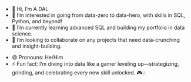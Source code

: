 <!---
# Hi there, I'm Alex! 👋

## 🌐 About Me
I'm an aspiring Data Analyst and Data Scientist, currently on an epic journey to go from zero to hero in the data field. Driven by curiosity, I thrive on the power of data to tell stories and solve real-world problems. 

## 🔭 What I'm Working On
- 🌱 **Learning**: Mastering SQL, Python, and machine learning concepts. Currently diving into MySQL Workbench for SQL practice.
- 📝 **Project**: Building a portfolio website to showcase my data analysis projects and notes.
- 🛠 **Tech Stack**: [Consider listing languages, tools, and frameworks you’re comfortable with or learning, like Python, SQL, MySQL, AHK, etc.]

## 💼 Experience & Skills
I’m working my way through data analysis essentials like:
- **SQL**: Aliases, Joins, and Error Handling
- **AutoHotkey (AHK)**: For automating tasks on Windows, including MySQL Workbench tricks!
- **IT Projects**: From setting up Raspberry Pi-powered tools to experimenting with Proxmox.

## 🤖 Goals
- Build a data-centric portfolio that demonstrates practical skills and projects.
- Complete the Data Analyst Roadmap and share what I learn along the way.

<!---
## 📫 How to Reach Me
[Your LinkedIn](https://www.linkedin.com/in/yourprofile) | [Your Twitter](https://twitter.com/yourprofile) | [Your Email](mailto:you@example.com)
--->

- 👋 Hi, I’m A.DAL
- 👀 I’m interested in going from data-zero to data-hero, with skills in SQL, Python, and beyond!
- 🌱 I’m currently learning advanced SQL and building my portfolio in data science.
- 💞️ I’m looking to collaborate on any projects that need data-crunching and insight-building. 
<!--- - 📫 How to reach me: [LinkedIn](https://www.linkedin.com/in/alexanalyst) --->
- 😄 Pronouns: He/Him
- ⚡ Fun fact: I’m diving into data like a gamer leveling up—strategizing, grinding, and celebrating every new skill unlocked. 🎮💡













<!--- 
- 👋 Hi, I’m @AnalystAlex
- 👀 I’m interested in ...
- 🌱 I’m currently learning ...
- 💞️ I’m looking to collaborate on ...
- 📫 How to reach me ...
- 😄 Pronouns: ...
- ⚡ Fun fact: ...
--->


<!---
AnalystAlex/AnalystAlex is a ✨ special ✨ repository because its `README.md` (this file) appears on your GitHub profile.
You can click the Preview link to take a look at your changes.
--->
